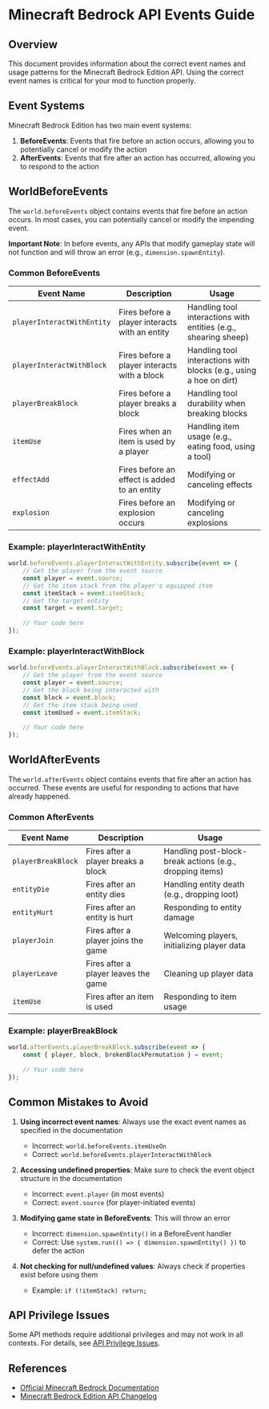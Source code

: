 # Minecraft Bedrock API Events Guide

## Overview

This document provides information about the correct event names and usage patterns for the Minecraft Bedrock Edition API. Using the correct event names is critical for your mod to function properly.

## Event Systems

Minecraft Bedrock Edition has two main event systems:

1. **BeforeEvents**: Events that fire before an action occurs, allowing you to potentially cancel or modify the action
2. **AfterEvents**: Events that fire after an action has occurred, allowing you to respond to the action

## WorldBeforeEvents

The `world.beforeEvents` object contains events that fire before an action occurs. In most cases, you can potentially cancel or modify the impending event.

**Important Note**: In before events, any APIs that modify gameplay state will not function and will throw an error (e.g., `dimension.spawnEntity`).

### Common BeforeEvents

| Event Name | Description | Usage |
|------------|-------------|-------|
| `playerInteractWithEntity` | Fires before a player interacts with an entity | Handling tool interactions with entities (e.g., shearing sheep) |
| `playerInteractWithBlock` | Fires before a player interacts with a block | Handling tool interactions with blocks (e.g., using a hoe on dirt) |
| `playerBreakBlock` | Fires before a player breaks a block | Handling tool durability when breaking blocks |
| `itemUse` | Fires when an item is used by a player | Handling item usage (e.g., eating food, using a tool) |
| `effectAdd` | Fires before an effect is added to an entity | Modifying or canceling effects |
| `explosion` | Fires before an explosion occurs | Modifying or canceling explosions |

### Example: playerInteractWithEntity

```javascript
world.beforeEvents.playerInteractWithEntity.subscribe(event => {
    // Get the player from the event source
    const player = event.source;
    // Get the item stack from the player's equipped item
    const itemStack = event.itemStack;
    // Get the target entity
    const target = event.target;
    
    // Your code here
});
```

### Example: playerInteractWithBlock

```javascript
world.beforeEvents.playerInteractWithBlock.subscribe(event => {
    // Get the player from the event source
    const player = event.source;
    // Get the block being interacted with
    const block = event.block;
    // Get the item stack being used
    const itemUsed = event.itemStack;
    
    // Your code here
});
```

## WorldAfterEvents

The `world.afterEvents` object contains events that fire after an action has occurred. These events are useful for responding to actions that have already happened.

### Common AfterEvents

| Event Name | Description | Usage |
|------------|-------------|-------|
| `playerBreakBlock` | Fires after a player breaks a block | Handling post-block-break actions (e.g., dropping items) |
| `entityDie` | Fires after an entity dies | Handling entity death (e.g., dropping loot) |
| `entityHurt` | Fires after an entity is hurt | Responding to entity damage |
| `playerJoin` | Fires after a player joins the game | Welcoming players, initializing player data |
| `playerLeave` | Fires after a player leaves the game | Cleaning up player data |
| `itemUse` | Fires after an item is used | Responding to item usage |

### Example: playerBreakBlock

```javascript
world.afterEvents.playerBreakBlock.subscribe(event => {
    const { player, block, brokenBlockPermutation } = event;
    
    // Your code here
});
```

## Common Mistakes to Avoid

1. **Using incorrect event names**: Always use the exact event names as specified in the documentation
   - Incorrect: `world.beforeEvents.itemUseOn`
   - Correct: `world.beforeEvents.playerInteractWithBlock`

2. **Accessing undefined properties**: Make sure to check the event object structure in the documentation
   - Incorrect: `event.player` (in most events)
   - Correct: `event.source` (for player-initiated events)

3. **Modifying game state in BeforeEvents**: This will throw an error
   - Incorrect: `dimension.spawnEntity()` in a BeforeEvent handler
   - Correct: Use `system.run(() => { dimension.spawnEntity() })` to defer the action

4. **Not checking for null/undefined values**: Always check if properties exist before using them
   - Example: `if (!itemStack) return;`

## API Privilege Issues

Some API methods require additional privileges and may not work in all contexts. For details, see [API Privilege Issues](api_privilege_issues.md).

## References

- [Official Minecraft Bedrock Documentation](https://learn.microsoft.com/en-us/minecraft/creator/scriptapi/minecraft/server/world)
- [Minecraft Bedrock Edition API Changelog](https://learn.microsoft.com/en-us/minecraft/creator/scriptapi/minecraft/server/minecraft-server-changelog)
